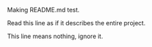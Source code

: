 Making README.md test.

Read this line as if it describes the entire project.

This line means nothing, ignore it.